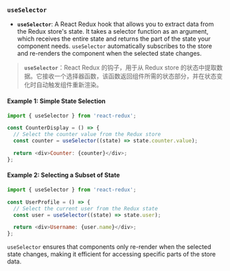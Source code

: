 ### `useSelector`

- **`useSelector`**: A React Redux hook that allows you to extract data from the Redux store's state. It takes a selector function as an argument, which receives the entire state and returns the part of the state your component needs. `useSelector` automatically subscribes to the store and re-renders the component when the selected state changes.

> **`useSelector`**：React Redux 的钩子，用于从 Redux store 的状态中提取数据。它接收一个选择器函数，该函数返回组件所需的状态部分，并在状态变化时自动触发组件重新渲染。

#### Example 1: Simple State Selection

```js
import { useSelector } from 'react-redux';

const CounterDisplay = () => {
  // Select the counter value from the Redux store
  const counter = useSelector((state) => state.counter.value);

  return <div>Counter: {counter}</div>;
};
```

#### Example 2: Selecting a Subset of State

```js
import { useSelector } from 'react-redux';

const UserProfile = () => {
  // Select the current user from the Redux state
  const user = useSelector((state) => state.user);

  return <div>Username: {user.name}</div>;
};
```

`useSelector` ensures that components only re-render when the selected state changes, making it efficient for accessing specific parts of the store data.
